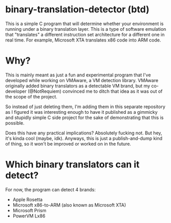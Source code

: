# binary-translation-detector (btd)
This is a simple C program that will determine whether your environment is running under a binary translation layer. This is a type of software emulation that "translates" a different instruction set architecture for a different one in real time. For example, Microsoft XTA translates x86 code into ARM code. 


# Why?
This is mainly meant as just a fun and experimental program that I've developed while working on VMAware, a VM detection library. VMAware originally added binary translators as a detectable VM brand, but my co-developer (@NotRequiem) convinced me to ditch that idea as it was out of the scope of the project. 

So instead of just deleting them, I'm adding them in this separate repository as I figured it was interesting enough to have it published as a gimmicky and stupidly simple C side project for the sake of demonstrating that this is possible. 

Does this have any practical implications? Absolutely fucking not. But hey, it's kinda cool (maybe, idk). Anyways, this is just a publish-and-dump kind of thing, so it won't be improved or worked on in the future.


# Which binary translators can it detect?
For now, the program can detect 4 brands:
 - Apple Rosetta
 - Microsoft x86-to-ARM (also known as Microsoft XTA)
 - Microsoft Prism
 - PowerVM Lx86
